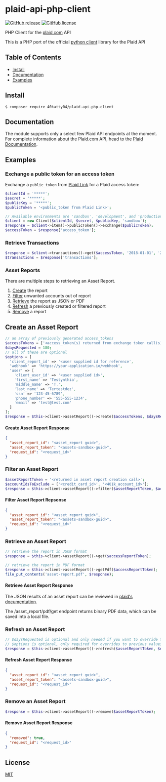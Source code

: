 # plaid-api-php-client

[![GitHub release](https://img.shields.io/github/release/dpods/plaid-api-php-client.svg)](https://github.com/dpods/plaid-api-php-client) [![GitHub license](https://img.shields.io/github/license/dpods/plaid-api-php-client.svg)](https://github.com/dpods/plaid-api-php-client/blob/master/LICENSE)

PHP Client for the [plaid.com][1] API

This is a PHP port of the official [python client][2] library for the Plaid API

## Table of Contents

- [Install](#install)
- [Documentation](#documentation)
- [Examples](#examples)

## Install

```console
$ composer require 40katty04/plaid-api-php-client
```

## Documentation

The module supports only a select few Plaid API endpoints at the moment. For complete information about
the Plaid.com API, head to the [Plaid Documentation][3].

## Examples

### Exchange a public token for an access token

Exchange a `public_token` from [Plaid Link][4] for a Plaid access token:

```php
$clientId = '*****';
$secret = '*****';
$publicKey = '*****';
$publicToken = '<public_token from Plaid Link>';

// Available environments are 'sandbox', 'development', and 'production'
$client = new Client($clientId, $secret, $publicKey, 'sandbox');
$response = $client->item()->publicToken()->exchange($publicToken);
$accessToken = $response['access_token'];
```

### Retrieve Transactions

```php
$response = $client->transactions()->get($accessToken, '2018-01-01', '2018-01-31');
$transactions = $response['transactions'];
```

### Asset Reports

There are multiple steps to retrieving an Asset Report.

1. [Create](#create-an-asset-report) the report
2. [Filter](#filter-an-asset-report) unwanted accounts out of report
3. [Retrieve](#retrieve-an-asset-report) the report as JSON or PDF
4. [Refresh](#refresh-an-asset-report) a previously created or filtered report
5. [Remove](#remove-an-asset-report) a report

## Create an Asset Report

```php
// an array of previously generated access_tokens
$accessTokens = ['<access_token(s) returned from exchange token call(s)>'];
$daysRequested = 180;
// all of these are optional
$options = [
  'client_report_id' => '<user supplied id for reference',
  'webhook' => 'https://your-application.io/webhook',
  'user' => [
    'client_user_id' => '<user supplied id>',
    'first_name' => 'Testynthia',
    'middle_name' => 'T.',
    'last_name' => 'Tertestdez',
    'ssn' => '123-45-6789',
    'phone_number' => '555-555-1234',
    'email' => 'test@test.com'
  ]
];
$response = $this->client->assetReport()->create($accessTokens, $daysRequested, $options);
```

#### Create Asset Report Response

```json
{
  "asset_report_id": "<asset_report guid>",
  "asset_report_token": "<assets-sandbox-guid>",
  "request_id": "<request_id>"
}
```

### Filter an Asset Report

```php
$assetReportToken = '<returned in asset report creation call>';
$accountIdsToExclude = ['<credit_card_id>', '<401k_account_id>'];
$response = $this->client->assetReport()->filter($assetReportToken, $accountIdsToExclude);
```

#### Filter Asset Report Repsonse

```json
{
  "asset_report_id": "<asset_report guid>",
  "asset_report_token": "<assets-sandbox-guid>",
  "request_id": "<request_id>"
}
```

### Retrieve an Asset Report

```php
// retrieve the report in JSON format
$response = $this->client->assetReport()->get($accessReportToken);

// retrieve the report in PDF format
$response = $this->client->assetReport()->getPdf($accessReportToken);
file_put_contents('asset-report.pdf', $response);
```

#### Retrieve Asset Report Response

The JSON results of an asset report can be reviewed in [plaid's documentation][5].

The /asset_report/pdf/get endpoint returns binary PDF data, which can be saved into a local file.

### Refresh an Asset Report

```php
// $daysRequested is optional and only needed if you want to override the value sent when report was created
// $options is optional, only required for overrides to previous values
$response = $this->client->assetReport()->refresh($assetReportToken, $daysRequested, $options);
```

#### Refresh Asset Report Response

```json
{
  "asset_report_id": "<asset_report guid>",
  "asset_report_token": "<assets-sandbox-guid>",
  "request_id": "<request_id>"
}
```

### Remove an Asset Report

```php
$response = $this->client->assetReport()->remove($assetReportToken);
```

#### Remove Asset Report Response

```json
{
  "removed": true,
  "request_id": "<request_id>"
}
```

## License

[MIT][6]

[1]: https://plaid.com
[2]: https://github.com/plaid/plaid-python
[3]: https://plaid.com/docs/api
[4]: https://github.com/plaid/link
[5]: https://plaid.com/docs/#assets
[6]: https://github.com/dpods/plaid-api-php-client/blob/master/LICENSE
